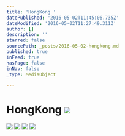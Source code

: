 ```yaml
---
title: 'HongKong '
datePublished: '2016-05-02T11:45:06.735Z'
dateModified: '2016-05-02T11:27:49.311Z'
author: []
description: ''
starred: false
sourcePath: _posts/2016-05-02-hongkong.md
published: true
inFeed: true
hasPage: false
inNav: false
_type: MediaObject

---
```

# HongKong ![](https://the-grid-user-content.s3-us-west-2.amazonaws.com/7372bb5d-df1a-4a2c-b019-cbd3ed4dd2c6.jpg)
![](https://the-grid-user-content.s3-us-west-2.amazonaws.com/bde959f5-b8f6-4843-a20a-500a310b14d3.jpg)
![](https://the-grid-user-content.s3-us-west-2.amazonaws.com/81026a30-d4ee-4c67-a2a3-e911a4f9e8cf.jpg)
![](https://the-grid-user-content.s3-us-west-2.amazonaws.com/2e8e6517-5bd6-4048-b67b-f3c6644f5471.jpg)
![](https://the-grid-user-content.s3-us-west-2.amazonaws.com/160a947a-540e-44e6-95e3-2604f2571da7.jpg)